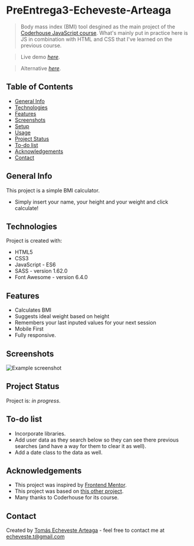# PreEntrega3-Echeveste-Arteaga
> Body mass index (BMI) tool desgined as the main project of the <a href="https://www.coderhouse.com/collections/categoria-programacion-y-desarrollo/products/javascript" target="_blank" rel="noopener">Coderhouse JavaScript course</a>. What's mainly put in practice here is JS in combination with HTML and CSS that I've learned on the previous course.

> Live demo [_here_](https://bmi-calculator-faradar.vercel.app/).

> Alternative [_here_](https://faradar.github.io/PreEntrega3-Echeveste-Arteaga/).


## Table of Contents
* [General Info](#general-info)
* [Technologies](#technologies)
* [Features](#features)
* [Screenshots](#screenshots)
* [Setup](#setup)
* [Usage](#usage)
* [Project Status](#project-status)
* [To-do list](#to-do-list)
* [Acknowledgements](#acknowledgements)
* [Contact](#contact)
<!-- * [License](#license) -->


## General Info
This project is a simple BMI calculator.
- Simply insert your name, your height and your weight and click calculate!


## Technologies
Project is created with:
- HTML5
- CSS3
- JavaScript - ES6
- SASS - version 1.62.0
- Font Awesome - version 6.4.0


## Features
- Calculates BMI
- Suggests ideal weight based on height
- Remembers your last inputed values for your next session
- Mobile First
- Fully responsive.


## Screenshots
![Example screenshot](https://i.imgur.com/irYmgEz.png)
<!-- If you have screenshots you'd like to share, include them here. -->


## Project Status
Project is: _in progress_.


## To-do list
- Incorporate libraries.
- Add user data as they search below so they can see there previous searches (and have a way for them to clear it as well).
- Add a date class to the data as well.


## Acknowledgements
- This project was inspired by <a href="https://www.frontendmentor.io/challenges/body-mass-index-calculator-brrBkfSz1T" target="_blank" rel="noopener">Frontend Mentor</a>.
- This project was based on <a href="https://jo-cloud85.github.io/body-mass-index-calculator/" target="_blank" rel="noopener">this other project</a>.
- Many thanks to Coderhouse for its course.


## Contact
Created by <a href="https://github.com/faradar" target="_blank" rel="noopener">Tomás Echeveste Arteaga</a> - feel free to contact me at <echeveste.t@gmail.com>